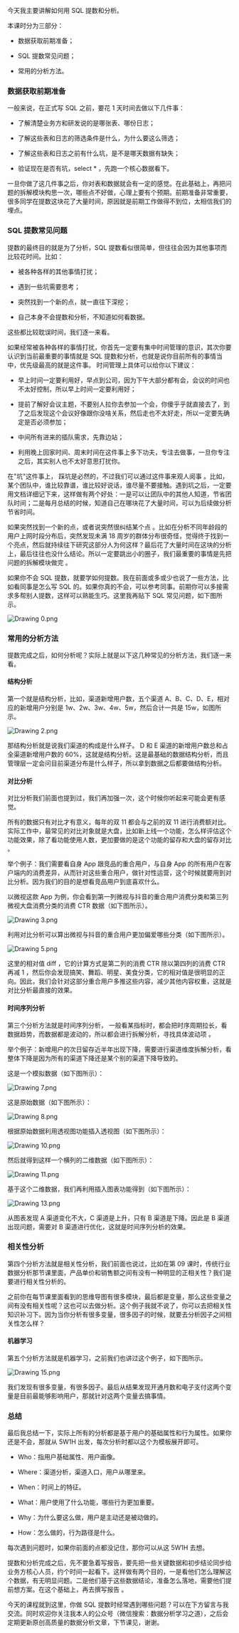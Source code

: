 今天我主要讲解如何用 SQL 提数和分析。

本课时分为三部分：

* 数据获取前期准备；

* SQL 提数常见问题；

* 常用的分析方法。

### 数据获取前期准备

一般来说，在正式写 SQL 之前，要花 1 天时间去做以下几件事：

* 了解清楚业务方和研发说的是哪张表、哪份日志；

* 了解这些表和日志的筛选条件是什么，为什么要这么筛选；

* 了解这些表和日志之前有什么坑，是不是哪天数据有缺失；

* 验证现在是否有坑，select \* ，先跑一个核心数据看下。

一旦你做了这几件事之后，你对表和数据就会有一定的感觉。在此基础上，再把问题的拆解模块构思一次，哪些点不好做，心理上要有个预期。前期准备非常重要，很多同学在提数这块花了大量时间，原因就是前期工作做得不到位，太相信我们的埋点。

### SQL 提数常见问题

提数的最终目的就是为了分析，SQL 提数看似很简单，但往往会因为其他事项而比较花时间。比如：

* 被各种各样的其他事情打扰；

* 遇到一些坑需要思考；

* 突然找到一个新的点，就一直往下深挖；

* 自己本身不会提数和分析，不知道如何看数据。

这些都比较耽误时间，我们逐一来看。

如果经常被各种各样的事情打扰，你首先一定要有集中时间管理的意识，其次你要认识到当前最重要的事情就是 SQL 提数和分析，也就是说你目前所有的事情当中，优先级最高的就是这件事。 时间管理上具体可以给你以下建议：

* 早上时间一定要利用好，早点到公司，因为下午大部分都有会，会议的时间也不太好控制，所以早上时间一定要利用好；

* 提前了解好会议主题，不要别人拉你去参加一个会，你傻乎乎就直接去了，到了之后发现这个会议好像跟你没啥关系，然后走也不太好走，所以一定要先确定是否必须参加；

* 中间所有进来的插队需求，先靠边站；

* 利用晚上回家时间、周末时间在这件事上多下功夫，专注去做事，一旦你专注之后，其实别人也不太好意思打扰你。

在"坑"这件事上， 踩坑是必然的，不过我们可以通过这件事来观人阅事 。比如，某个团队中，谁比较靠谱，谁比较好说话，谁尽量不要接触。遇到坑之后，一定要用文档详细记下来，这样做有两个好处：一是可以让团队中的其他人知道，节省团队时间；二是每月总结的时候，知道自己在哪块花了大量时间，可以为后续做分析节省时间。

如果突然找到一个新的点，或者说突然很纠结某个点 。比如在分析不同年龄段的用户上网时段分布后，突然发现未满 18 周岁的群体分布很奇怪，觉得终于找到一个亮点，然后就持续往下研究这部分人为何这样？最后花了大量时间在这块的分析上，最后往往也没什么结论。所以一定要跳出小的圈子，我们最重要的事情是先把问题的拆解模块做完 。

如果你不会 SQL 提数，就要学如何提数。我在前面或多或少也说了一些方法，比如看同事是怎么写 SQL 的。如果你真的不会，可以参考同事。前期你可以多接需求多帮别人提数，这样可以熟能生巧。这里我再贴下 SQL 常见问题，如下图所示。

<Image alt="Drawing 0.png" src="https://s0.lgstatic.com/i/image/M00/38/E6/CgqCHl8ehjaAJVcSAACk5p0P1V0330.png"/>

### 常用的分析方法

提数完成之后，如何分析呢？实际上就是以下这几种常见的分析方法，我们逐一来看。

#### 结构分析

第一个就是结构分析，比如，渠道新增用户数，五个渠道 A、B、C、D、E，相对应的新增用户分别是 1w、2w、3w、4w、5w，然后合计一共是 15w，如图所示。

<Image alt="Drawing 2.png" src="https://s0.lgstatic.com/i/image/M00/38/E6/CgqCHl8ehkaAaI8VAAEZ9iIGwXc606.png"/>

那结构分析就是说我们渠道的构成是什么样子。 D 和 E 渠道的新增用户数总和占全渠道新增用户数的 60%，这就是结构分析。这是最基础的数据结构分析，而且管理层一定会问目前渠道分布是什么样子，所以拿到数据之后都要做结构分析。

#### 对比分析

对比分析我们前面也提到过，我们再加强一次，这个时候你听起来可能会更有感觉。

所有的数据只有对比才有意义，每年的双 11 都会与之前的双 11 进行消费额对比。实际工作中，最常见的对比对象就是大盘，比如新上线一个功能，怎么样评估这个功能效果，除了看功能使用人数，更加要做的是这个功能的留存和大盘的留存对比 。

举个例子：我们需要看自身 App 跟竞品的重合用户，与自身 App 的所有用户在客户端内的消费差异，从而针对这些重合用户，做针对性运营，这个时候就要用到对比分析。因为我们的目的是想看竞品用户到底喜欢什么。

以微视这款 App 为例，你会看到第一列微视与抖音的重合用户消费分类和第三列微视大盘消费分类的消费 CTR 数据（如下图所示）。

<Image alt="Drawing 3.png" src="https://s0.lgstatic.com/i/image/M00/38/DB/Ciqc1F8ehlSASlrzAAB0fPpGWBM118.png"/>

利用对比分析可以算出微视与抖音的重合用户更加偏爱哪些分类（如下图所示）。

<Image alt="Drawing 5.png" src="https://s0.lgstatic.com/i/image/M00/38/E6/CgqCHl8ehl-AZIlLAACcvaG4hys460.png"/>

这里的相对值 diff ，它的计算方式是第二列的消费 CTR 除以第四列的消费 CTR 再减 1 ，然后你会发现搞笑、舞蹈、明星、美食分类，它的相对值是很明显的正向。因此，我们会针对这部分重合用户多推这些内容，减少其他内容权重，这就是对比分析最直接的效果。

#### 时间序列分析

第三个分析方法就是时间序列分析， 一般看某指标时，都会把时序周期拉长，看数据趋势，而数据都是波动的，所以都会进行拆解分析，寻找具体波动项 。

举个例子：新增用户的次日留存近半年出现下降，需要进行渠道维度拆解分析，看整体下降是因为所有的渠道下降还是某个别的渠道下降导致的。

这是一个模拟数据（如下图所示）：

<Image alt="Drawing 7.png" src="https://s0.lgstatic.com/i/image/M00/38/DB/Ciqc1F8ehmaAZWF6AABYesH2eVY376.png"/>

这是原始数据（如下图所示）：

<Image alt="Drawing 8.png" src="https://s0.lgstatic.com/i/image/M00/38/DB/Ciqc1F8ehm2ARhdAAABfiKswGO4134.png"/>

根据原始数据利用透视图功能插入透视图（如下图所示）：

<Image alt="Drawing 10.png" src="https://s0.lgstatic.com/i/image/M00/38/E6/CgqCHl8ehn-APTTAAADFIELwQjk288.png"/>

然后就得到这样一个横列的二维数据（如下图所示）：

<Image alt="Drawing 11.png" src="https://s0.lgstatic.com/i/image/M00/38/DB/Ciqc1F8ehoyAZyo9AAEHqyfZ1s8288.png"/>

基于这个二维数据，我们再利用插入图表功能得到（如下图所示）：

<Image alt="Drawing 13.png" src="https://s0.lgstatic.com/i/image/M00/38/DB/Ciqc1F8ehpqAM8HCAAD8MLh6S88072.png"/>

从图表发现 A 渠道变化不大，C 渠道是上升，只有 B 渠道是下降。因此是 B 渠道出现问题，需要对 B 渠道进行优化，这就是时间序列分析的效果。

### 相关性分析

第四个分析方法就是相关性分析，我们前面也说过，比如在第 09 课时，传统行业数据分析那节课里面，产品单价和销售额之间有没有一种明显的正相关性？我们是要进行相关性分析的。

之前你在每节课里面看到的思维导图有很多模块，最后都是变量，那么这些变量之间有没有相关性呢？这也可以去做分析。这个例子我就不说了，你可以去把相关性知识补习下。因为当你分析有很多变量，很多因子的时候，就要去分析因子之间相关性怎么样？

#### 机器学习

第五个分析方法就是机器学习，之前我们也讲过这个例子，如下图所示。

<Image alt="Drawing 15.png" src="https://s0.lgstatic.com/i/image/M00/38/E6/CgqCHl8ehsSAXK6TAARNB9wtKnE357.png"/>

我们发现有很多变量，有很多因子。最后从结果发现开通月数和电子支付这两个变量是目前最能够影响用户，那就针对这两个变量去搞事情。

### 总结

最后我总结一下，实际上所有的分析都是基于用户的基础属性和行为属性。如果你还是不会，那就从 5W1H 出发，每次分析时都以这个为模板展开即可。

* Who：指用户基础属性、用户画像。

* Where：渠道分析，渠道入口，用户从哪里来。

* When：时间上的特征。

* What：用户使用了什么功能，哪些行为更加重要。

* Why：为什么要这么做，用户是主动还是被动做的。

* How：怎么做的，行为路径是什么。

每次遇到问题时，如果你前面的点都没记住，那你可以从这 5W1H 去想。

提数和分析完成之后，先不要急着写报告，要先把一些关键数据和初步结论同步给业务方核心人员，约个时间一起看下。这样做有两个目的，一是看他们怎么理解这个数据，有无明显问题。二是他们基于这些数据结论，准备怎么落地，需要他们提前想方案。在这个基础上，再去撰写报告 。

今天的课程就到这里，你做 SQL 提数时经常遇到哪些问题？可以在下方留言与我交流。同时欢迎你关注我本人的公众号（微信搜索：数据分析学习之道），之后会定期更新原创高质量的数据分析文章，下节课见，谢谢。
